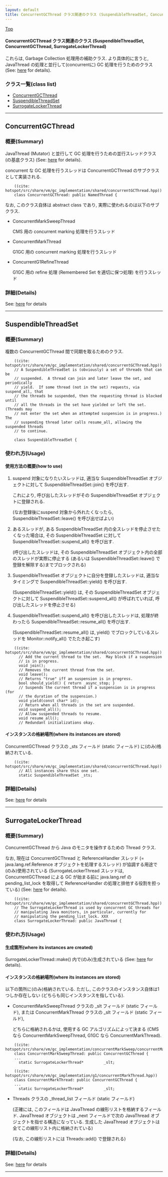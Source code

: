 ```yaml
---
layout: default
title: ConcurrentGCThread クラス関連のクラス (SuspendibleThreadSet, ConcurrentGCThread, SurrogateLockerThread)
---
```

[Top](../index.html)

#### ConcurrentGCThread クラス関連のクラス (SuspendibleThreadSet, ConcurrentGCThread, SurrogateLockerThread)

これらは, Garbage Collection 処理用の補助クラス.
より具体的に言うと, JavaThread の処理と並行して(concurrentに) GC 処理を行うためのクラス (See: [here](no7882ZnJ.html) for details).


### クラス一覧(class list)

  * [ConcurrentGCThread](#nofT9wf5wn)
  * [SuspendibleThreadSet](#noTlnyy8dl)
  * [SurrogateLockerThread](#no9C6v9Q0o)


---
## <a name="nofT9wf5wn" id="nofT9wf5wn">ConcurrentGCThread</a>

### 概要(Summary)
JavaThread (Mutator) と並行して GC 処理を行うための並行スレッドクラス (の基底クラス) (See: [here](no7882ZnJ.html) for details).

concurrent な GC 処理を行うスレッドは ConcurrentGCThread のサブクラスとして実装される.


```
    ((cite: hotspot/src/share/vm/gc_implementation/shared/concurrentGCThread.hpp))
    class ConcurrentGCThread: public NamedThread {
```

なお, このクラス自体は abstract class であり, 実際に使われるのは以下のサブクラス.

* ConcurrentMarkSweepThread

  CMS 用の concurrent marking 処理を行うスレッド

* ConcurrentMarkThread

  G1GC 用の concurrent marking 処理を行うスレッド

* ConcurrentG1RefineThread

  G1GC 用の refine 処理 (Remembered Set を適切に保つ処理) を行うスレッド




### 詳細(Details)
See: [here](../doxygen/classConcurrentGCThread.html) for details

---
## <a name="noTlnyy8dl" id="noTlnyy8dl">SuspendibleThreadSet</a>

### 概要(Summary)
複数の ConcurrentGCThread 間で同期を取るためのクラス.


```
    ((cite: hotspot/src/share/vm/gc_implementation/shared/concurrentGCThread.hpp))
    // A SuspendibleThreadSet is (obviously) a set of threads that can be
    // suspended.  A thread can join and later leave the set, and periodically
    // yield.  If some thread (not in the set) requests, via suspend_all, that
    // the threads be suspended, then the requesting thread is blocked until
    // all the threads in the set have yielded or left the set.  (Threads may
    // not enter the set when an attempted suspension is in progress.)  The
    // suspending thread later calls resume_all, allowing the suspended threads
    // to continue.
    
    class SuspendibleThreadSet {
```

### 使われ方(Usage)
#### 使用方法の概要(how to use)
1. suspend 対象になりたいスレッドは, 適当な SuspendibleThreadSet オブジェクトに対して SuspendibleThreadSet::join() を呼び出す.

   これにより, 呼び出したスレッドがその SuspendibleThreadSet オブジェクトに登録される.

   (なお登録後にsuspend 対象から外れたくなったら, SuspendibleThreadSet::leave() を呼び出せばよい)

2. あるスレッドが, ある SuspendibleThreadSet 内の全スレッドを停止させたくなった場合は,
   その SuspendibleThreadSet に対して SuspendibleThreadSet::suspend_all() を呼び出す.

   (呼び出したスレッドは, その SuspendibleThreadSet オブジェクト内の全部のスレッドが実際に停止する
    (あるいは SuspendibleThreadSet::leave() で登録を解除する)までブロックされる)

3. SuspendibleThreadSet オブジェクトに自分を登録したスレッドは, 適当なタイミングで SuspendibleThreadSet::yield() を呼び出す.

   (SuspendibleThreadSet::yield() は, その SuspendibleThreadSet オブジェクトに対して
   SuspendibleThreadSet::suspend_all() が呼ばれていれば, 呼び出したスレッドを停止させる)

4. SuspendibleThreadSet::suspend_all() を呼び出したスレッドは,
   処理が終わったら SuspendibleThreadSet::resume_all() を呼び出す.

   (SuspendibleThreadSet::resume_all() は, yield() でブロックしているスレッドを Monitor::notify_all() でたたき起こす)


```
    ((cite: hotspot/src/share/vm/gc_implementation/shared/concurrentGCThread.hpp))
      // Add the current thread to the set.  May block if a suspension
      // is in progress.
      void join();
      // Removes the current thread from the set.
      void leave();
      // Returns "true" iff an suspension is in progress.
      bool should_yield() { return _async_stop; }
      // Suspends the current thread if a suspension is in progress (for
      // the duration of the suspension.)
      void yield(const char* id);
      // Return when all threads in the set are suspended.
      void suspend_all();
      // Allow suspended threads to resume.
      void resume_all();
      // Redundant initializations okay.
```

#### インスタンスの格納場所(where its instances are stored)
ConcurrentGCThread クラスの _sts フィールド (static フィールド) に(のみ)格納されている.

```
    ((cite: hotspot/src/share/vm/gc_implementation/shared/concurrentGCThread.hpp))
      // All instances share this one set.
      static SuspendibleThreadSet _sts;
```




### 詳細(Details)
See: [here](../doxygen/classSuspendibleThreadSet.html) for details

---
## <a name="no9C6v9Q0o" id="no9C6v9Q0o">SurrogateLockerThread</a>

### 概要(Summary)
ConcurrentGCThread から Java のモニタを操作するための Thread クラス.

なお, 現在は ConcurrentGCThread と ReferenceHandler スレッド (= java.lang.ref.Reference オブジェクトを処理するスレッド) 
が協調する用途で(のみ)使用されている
(SurrogateLockerThread スレッドは, ConcurrentGCThread による GC が始まる前に
java.lang.ref の pending_list_lock を取得して ReferenceHandler の処理と排他する役割を担っている) (See: [here](no7882OK1.html) for details).


```
    ((cite: hotspot/src/share/vm/gc_implementation/shared/concurrentGCThread.hpp))
    // The SurrogateLockerThread is used by concurrent GC threads for
    // manipulating Java monitors, in particular, currently for
    // manipulating the pending_list_lock. XXX
    class SurrogateLockerThread: public JavaThread {
```

### 使われ方(Usage)
#### 生成箇所(where its instances are created)
SurrogateLockerThread::make() 内で(のみ)生成されている (See: [here](no7882OK1.html) for details).

#### インスタンスの格納場所(where its instances are stored)
以下の箇所に(のみ)格納されている.
ただし, このクラスのインスタンス自体は1つしか存在しない (どちらも同じインスタンスを指している).

* ConcurrentMarkSweepThread クラスの _slt フィールド (static フィールド), または ConcurrentMarkThread クラスの _slt フィールド (static フィールド), 

  どちらに格納されるかは, 使用する GC アルゴリズムによって決まる (CMS なら ConcurrentMarkSweepThread, G1GC なら ConcurrentMarkThread).


```
    ((cite: hotspot/src/share/vm/gc_implementation/concurrentMarkSweep/concurrentMarkSweepThread.hpp))
    class ConcurrentMarkSweepThread: public ConcurrentGCThread {
    ...
      static SurrogateLockerThread*         _slt;
```


```
    ((cite: hotspot/src/share/vm/gc_implementation/g1/concurrentMarkThread.hpp))
    class ConcurrentMarkThread: public ConcurrentGCThread {
    ...
      static SurrogateLockerThread*         _slt;
```

* Threads クラスの _thread_list フィールド (static フィールド)

  (正確には, このフィールドは JavaThread の線形リストを格納するフィールド.
  JavaThread オブジェクトは _next フィールドで次の JavaThread オブジェクトを指せる構造になっている.
  生成した JavaThread オブジェクトは全てこの線形リスト内に格納されている)

  (なお, この線形リストには Threads::add() で登録される)




### 詳細(Details)
See: [here](../doxygen/classSurrogateLockerThread.html) for details

---
